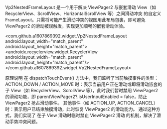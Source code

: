 Vp2NestedFrameLayout 是一个用于解决 ViewPager2 与嵌套滑动 View（如 RecyclerView、ScrollView、HorizontalScrollView 等）之间滑动冲突 的自定义 FrameLayout。只需将可能产生滑动冲突的视图用此布局包裹，即可避免 ViewPager2 的滑动被误触发，实现更加顺畅的嵌套滑动体验。

 <com.github.a1607869392.widget.Vp2NestedFrameLayout 
    android:layout_width="match_parent"
    android:layout_height="match_parent">
    <!-- 嵌套滑动的 RecyclerView、ScrollView 等 -->
    <androidx.recyclerview.widget.RecyclerView
        android:layout_width="match_parent"
        android:layout_height="match_parent"/>
          </com.github.a1607869392.widget.Vp2NestedFrameLayout>

原理说明
在 dispatchTouchEvent() 方法中，我们监听了当前触摸事件的类型：
ACTION_DOWN / ACTION_MOVE 时：表示当前用户正在滑动或即将滑动嵌套的子 View（如 RecyclerView、ScrollView 等），此时我们暂时禁用 ViewPager2 的滑动功能，即 parentViewPager2?.isUserInputEnabled = false，防止 ViewPager2 抢占滑动事件。
其他事件（如 ACTION_UP, ACTION_CANCEL）时：表示用户已结束触摸滑动，此时恢复 ViewPager2 的滑动能力。
通过这种方式，我们实现了 在子 View 滑动时临时禁止 ViewPager2 滑动 的机制，解决了滑动手势冲突问题。

